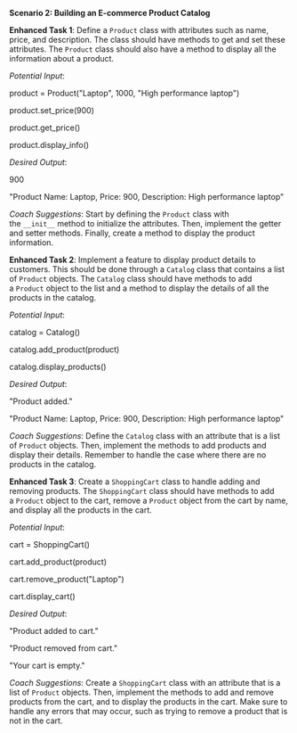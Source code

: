 **Scenario 2: Building an E-commerce Product Catalog**

**Enhanced Task 1**: Define a `Product` class with attributes such as name, price, and description. The class should have methods to get and set these attributes. The `Product` class should also have a method to display all the information about a product.

_Potential Input_:

product = Product("Laptop", 1000, "High performance laptop")

product.set_price(900)

product.get_price()

product.display_info()

_Desired Output_:

900

"Product Name: Laptop, Price: 900, Description: High performance laptop"

_Coach Suggestions_: Start by defining the `Product` class with the `__init__` method to initialize the attributes. Then, implement the getter and setter methods. Finally, create a method to display the product information.

**Enhanced Task 2**: Implement a feature to display product details to customers. This should be done through a `Catalog` class that contains a list of `Product` objects. The `Catalog` class should have methods to add a `Product` object to the list and a method to display the details of all the products in the catalog.

_Potential Input_:

catalog = Catalog()

catalog.add_product(product)

catalog.display_products()

_Desired Output_:

"Product added."

"Product Name: Laptop, Price: 900, Description: High performance laptop"

_Coach Suggestions_: Define the `Catalog` class with an attribute that is a list of `Product` objects. Then, implement the methods to add products and display their details. Remember to handle the case where there are no products in the catalog.

**Enhanced Task 3**: Create a `ShoppingCart` class to handle adding and removing products. The `ShoppingCart` class should have methods to add a `Product` object to the cart, remove a `Product` object from the cart by name, and display all the products in the cart.

_Potential Input_:

cart = ShoppingCart()

cart.add_product(product)

cart.remove_product("Laptop")

cart.display_cart()

_Desired Output_:

"Product added to cart."

"Product removed from cart."

"Your cart is empty."

_Coach Suggestions_: Create a `ShoppingCart` class with an attribute that is a list of `Product` objects. Then, implement the methods to add and remove products from the cart, and to display the products in the cart. Make sure to handle any errors that may occur, such as trying to remove a product that is not in the cart.
